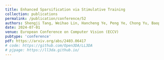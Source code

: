 ```yaml
---
title: Enhanced Sparsification via Stimulative Training
collection: publications
permalink: /publication/conference/52
authors: Shengji Tang, Weihao Lin, Hancheng Ye, Peng Ye, Chong Yu, Baopu Li, <b>Tao Chen</b>
date: 2024-07-01
venue: European Conference on Computer Vision (ECCV)
pubtype: 'conference'
pdf: https://arxiv.org/abs/2403.06417
# code: https://github.com/Open3DA/LL3DA
# pjpage: https://ll3da.github.io/
---
```


<!-- paperurl: 'http://academicpages.github.io/files/paper1.pdf'
citation: 'Your Name, You. (2009). &quot;Paper Title Number 1.&quot; <i>Journal 1</i>. 1(1).' -->
<!-- [Download paper here](http://academicpages.github.io/files/paper1.pdf) -->

